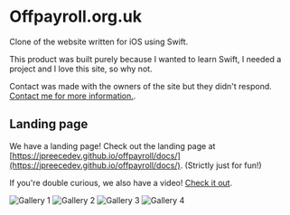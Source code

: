 # Offpayroll.org.uk

Clone of the website written for iOS using Swift.

This product was built purely because I wanted to learn Swift, I needed a project and I love this site, so why not.

Contact was made with the owners of the site but they didn't respond. [Contact me for more information.](https://jpreecedev.com/).

## Landing page

We have a landing page! Check out the landing page at [https://jpreecedev.github.io/offpayroll/docs/](https://jpreecedev.github.io/offpayroll/docs/). (Strictly just for fun!)

If you're double curious, we also have a video! [Check it out](https://jpreecedev.github.io/offpayroll/docs/offpayroll.mov).

![Gallery 1](https://jpreecedev.github.io/offpayroll/docs/images/gallery-1.jpg "Gallery Image 1")
![Gallery 2](https://jpreecedev.github.io/offpayroll/docs/images/gallery-1.jpg "Gallery Image 2")
![Gallery 3](https://jpreecedev.github.io/offpayroll/docs/images/gallery-1.jpg "Gallery Image 3")
![Gallery 4](https://jpreecedev.github.io/offpayroll/docs/images/gallery-1.jpg "Gallery Image 4")
